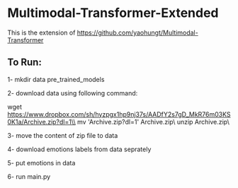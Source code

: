 # Multimodal-Transformer-Extended
This is the extension of https://github.com/yaohungt/Multimodal-Transformer
## To Run:

1- mkdir data pre_trained_models

2- download data using following command:

  wget https://www.dropbox.com/sh/hyzpgx1hp9nj37s/AADfY2s7gD_MkR76m03KS0K1a/Archive.zip?dl=1\\
  mv 'Archive.zip?dl=1' Archive.zip\\
  unzip Archive.zip\\
  
3- move the content of zip file to data

4- download emotions labels from data seprately

5- put emotions in data

6- run main.py
